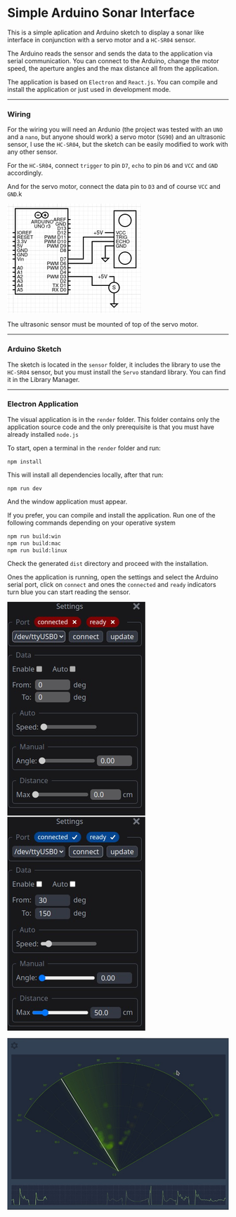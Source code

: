 # Simple Arduino Sonar Interface

This is a simple aplication and Arduino sketch to display a sonar like interface in conjunction with a servo motor and a `HC-SR04` sensor.

The Arduino reads the sensor and sends the data to the application via serial communication. You can connect to the Arduino, change the motor speed, the aperture angles and the max distance all from the application.

The application is based on `Electron` and `React.js`. You can compile and install the application or just used in development mode.

___
### Wiring

For the wiring you will need an Ardunio (the project was tested with an `UNO` and a `nano`, but anyone should work) a servo motor (`SG90`) and an ultrasonic sensor, I use the `HC-SR04`, but the sketch can be easily modified to work with any other sensor.

For the `HC-SR04`, connect `trigger` to pin `D7`, `echo` to pin `D6` and `VCC` and `GND` accordingly.

And for the servo motor, connect the data pin to `D3` and of course `VCC` and `GND`.k

![schematic](assets/schematic.jpg)

The ultrasonic sensor must be mounted of top of the servo motor.

___

### Arduino Sketch

The sketch is located in the `sensor` folder, it includes the library to use the `HC-SR04` sensor, but you must install the `Servo` standard library. You can find it in the Library Manager.

___

### Electron Application

The visual application is in the `render` folder. This folder contains only the application source code and the only prerequisite is that you must have already installed `node.js`

To start, open a terminal in the `render` folder and run:

    npm install

This will install all dependencies locally, after that run:

    npm run dev

And the window application must appear.

If you prefer, you can compile and install the application. Run one of the following commands depending on your operative system

    npm run build:win
    npm run build:mac
    npm run build:linux

Check the generated `dist` directory and proceed with the installation.

Ones the application is running, open the settings and select the Arduino serial port, click on `connect` and ones the `connected` and `ready` indicators turn blue you can start reading the sensor.

![settings_1](/assets/settings_1.jpg)
![settings_2](/assets/settings_2.jpg)

![sonar](/assets/sonar.jpg)